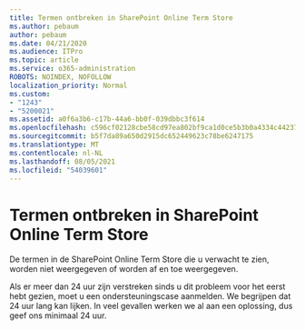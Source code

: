 ```yaml
---
title: Termen ontbreken in SharePoint Online Term Store
ms.author: pebaum
author: pebaum
ms.date: 04/21/2020
ms.audience: ITPro
ms.topic: article
ms.service: o365-administration
ROBOTS: NOINDEX, NOFOLLOW
localization_priority: Normal
ms.custom:
- "1243"
- "5200021"
ms.assetid: a0f6a3b6-c17b-44a6-bb0f-039dbbc3f614
ms.openlocfilehash: c596cf02128cbe58cd97ea802bf9ca1d0ce5b3b0a4334c4423754d86661c525a
ms.sourcegitcommit: b5f7da89a650d2915dc652449623c78be6247175
ms.translationtype: MT
ms.contentlocale: nl-NL
ms.lasthandoff: 08/05/2021
ms.locfileid: "54039601"
---
```

# <a name="terms-missing-from-sharepoint-online-term-store"></a>Termen ontbreken in SharePoint Online Term Store

De termen in de SharePoint Online Term Store die u verwacht te zien, worden niet weergegeven of worden af en toe weergegeven.
  
Als er meer dan 24 uur zijn verstreken sinds u dit probleem voor het eerst hebt gezien, moet u een ondersteuningscase aanmelden. We begrijpen dat 24 uur lang kan lijken. In veel gevallen werken we al aan een oplossing, dus geef ons minimaal 24 uur.
  